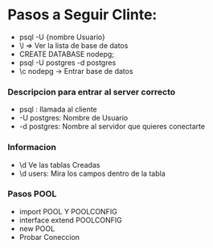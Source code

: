 # Pasos a Seguir Clinte:

- psql -U {nombre Usuario}
- \l => Ver la lista de base de datos
- CREATE DATABASE nodepg;
- psql -U postgres -d postgres
- \c nodepg -> Entrar base de datos 

### Descripcion para entrar al server correcto
+ psql : llamada al cliente
+ -U postgres: Nombre de Usuario
+ -d postgres: Nombre al servidor que quieres conectarte


### Informacion

+ \d Ve las tablas Creadas
+ \d users: Mira los campos dentro de la tabla

### Pasos POOL
- import POOL Y POOLCONFIG
- interface extend POOLCONFIG
- new POOL 
- Probar Coneccion